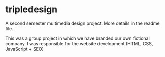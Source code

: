 # tripledesign
 A second semester multimedia design project. More details in the readme file.

This was a group project in which we have branded our own fictional company.
I was responsible for the website development (HTML, CSS, JavaScript + SEO)
